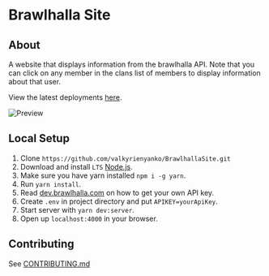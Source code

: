 # Brawlhalla Site
## About
A website that displays information from the brawlhalla API. Note that you can click on any member in the clans list of members to display information about that user.

View the latest deployments [here](https://github.com/valkyrienyanko/BrawlhallaSite/deployments).

![Preview](https://i.imgur.com/PVNyhpi.png)

## Local Setup
1. Clone `https://github.com/valkyrienyanko/BrawlhallaSite.git`
2. Download and install `LTS` [Node.js](https://nodejs.org/en/).
3. Make sure you have yarn installed `npm i -g yarn`.
4. Run `yarn install`.
5. Read [dev.brawlhalla.com](https://dev.brawlhalla.com) on how to get your own API key.
6. Create `.env` in project directory and put `APIKEY=yourApiKey`.
7. Start server with `yarn dev:server`.
8. Open up `localhost:4000` in your browser.

## Contributing
See [CONTRIBUTING.md](https://github.com/valkyrienyanko/BrawlhallaSite/blob/master/CONTRIBUTORS.md)
